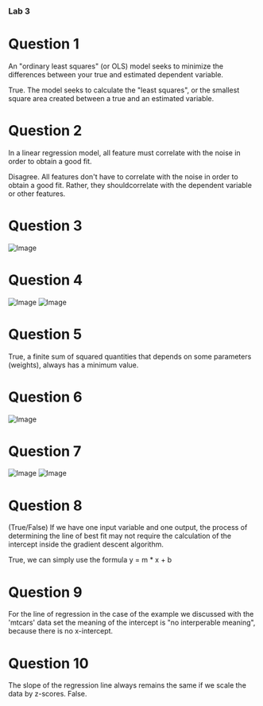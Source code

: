### Lab 3

# Question 1

An "ordinary least squares" (or OLS) model seeks to minimize the differences between your true and estimated dependent variable.

True. The model seeks to calculate the "least squares", or the smallest square area created between a true and an estimated variable. 
# Question 2
In a linear regression model, all feature must correlate with the noise in order to obtain a good fit.

Disagree. All features don't have to correlate with the noise in order to obtain a good fit. Rather, they shouldcorrelate with the dependent variable or other features.
# Question 3
![Image](Data310/3.PNG)

# Question 4
![Image](Data310/images/4.png)
![Image](Data310/images/4.1.png)

# Question 5
True, a finite sum of squared quantities that depends on some parameters (weights), always has a minimum value.

# Question 6
![Image](Data310/images/6.png)

# Question 7 
![Image](Data310/images/7.1.png)
![Image](Data310/images/7.png)

# Question 8
(True/False) If we have one input variable and one output, the process of determining the line of best fit may not require the calculation of the intercept inside the gradient descent algorithm.

True, we can simply use the formula y = m * x + b

# Question 9 
For the line of regression in the case of the example we discussed with the 'mtcars' data set the meaning of the intercept is "no interperable meaning", because there is no x-intercept.

# Question 10
The slope of the regression line always remains the same if we scale the data by z-scores.
False.
